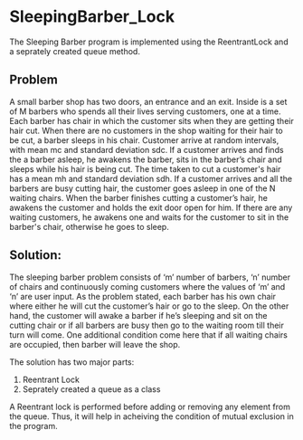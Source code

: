 # SleepingBarber_Lock
The Sleeping Barber program is implemented using the ReentrantLock and a seprately created queue method.

## Problem
A small barber shop has two doors, an entrance and an exit. Inside is a set of M barbers who spends all their lives serving customers, one at a time. Each barber has chair in which the customer sits when they are getting their hair cut. When there are no customers in the shop waiting for their hair to be cut, a barber sleeps in his chair. Customer arrive at random intervals, with mean mc and standard deviation sdc. If a customer arrives and finds the a barber asleep, he awakens the barber, sits in the barber’s chair and sleeps while his hair is being cut. The time taken to cut a customer's hair has a mean mh and standard deviation sdh. If a customer arrives and all the barbers are busy cutting hair, the customer goes asleep in one of the N waiting chairs. When the barber finishes cutting a customer’s hair, he awakens the customer and holds the exit door open for him. If there are any waiting customers, he awakens one and waits for the customer to sit in the barber's chair, otherwise he goes to sleep.

## Solution:
The sleeping barber problem consists of ‘m’ number of barbers, ‘n’ number of chairs and continuously coming customers where the values of ‘m’ and ‘n’ are user input. As the problem stated, each barber has his own chair where either he will cut the customer’s hair or go to the sleep. On the other hand, the customer will awake a barber if he’s sleeping and sit on the cutting chair or if all barbers are busy then go to the waiting room till their turn will come. One additional condition come here that if all waiting chairs are occupied, then barber will leave the shop.

The solution has two major parts:
1. Reentrant Lock
2. Seprately created a queue as a class

A Reentrant lock is performed before adding or removing any element from the queue. Thus, it will help in acheiving the condition of mutual exclusion in the program.
